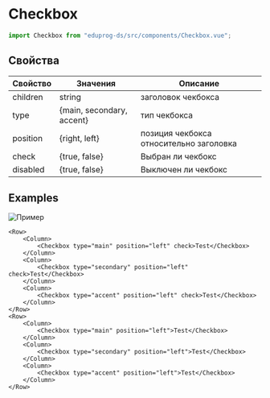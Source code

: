 # Checkbox

```js
import Checkbox from "eduprog-ds/src/components/Checkbox.vue";
```

## Свойства

| Свойство | Значения                  | Описание                                |
| -------- | ------------------------- | --------------------------------------- |
| children | string                    | заголовок чекбокса                      |
| type     | {main, secondary, accent} | тип чекбокса                            |
| position | {right, left}             | позиция чекбокса относительно заголовка |
| check    | {true, false}             | Выбран ли чекбокс                       |
| disabled | {true, false}             | Выключен ли чекбокс                     |

## Examples

![Пример](https://i.imgur.com/abhxNnC.png)

```vue
<Row>
    <Column>
        <Checkbox type="main" position="left" check>Test</Checkbox>
    </Column>
    <Column>
        <Checkbox type="secondary" position="left" check>Test</Checkbox>
    </Column>
    <Column>
        <Checkbox type="accent" position="left" check>Test</Checkbox>
    </Column>
</Row>
<Row>
    <Column>
        <Checkbox type="main" position="left">Test</Checkbox>
    </Column>
    <Column>
        <Checkbox type="secondary" position="left">Test</Checkbox>
    </Column>
    <Column>
        <Checkbox type="accent" position="left">Test</Checkbox>
    </Column>
</Row>
```

